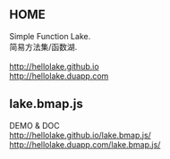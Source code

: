 ## HOME
Simple Function Lake. <br>
简易方法集/函数湖. <br><br>
http://hellolake.github.io <br>
http://hellolake.duapp.com


## lake.bmap.js

DEMO & DOC <br>
http://hellolake.github.io/lake.bmap.js/ <br>
http://hellolake.duapp.com/lake.bmap.js/
